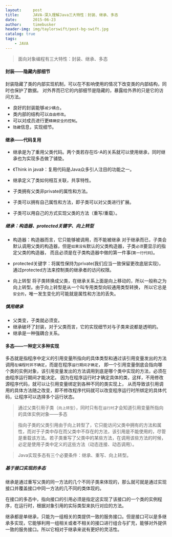 ```yaml
---
layout:     post
title:      JAVA-深入理解Java三大特性：封装、继承、多态
date:       2015-06-23
author:     timebusker
header-img: img/taylorswift/post-bg-swift.jpg
catalog: true
tags:
    - JAVA
---
```


> 面向对象编程有三大特性：封装、继承、多态

####  封装——隐藏内部细节
封装隐藏了类的内部实现机制，可以在不影响使用的情况下改变类的内部结构，同时也保护了数据。
对外界而已它的内部细节是隐藏的，暴露给外界的只是它的访问方法。

- 良好的封装能够`减少耦合`。
- 类内部的结构可以`自由修改`。
- 可以对成员进行更`精确安全的控制`。
- `隐藏`信息，实现细节。
 
#### 继承——代码复用
- 继承是为了重用父类代码。两个类若存在IS-A的关系就可以使用继承，同时继承也为实现多态做了铺垫。
- 《Think in java》：复用代码是Java众多引人注目的功能之一。
- 继承定义了类如何相互关联，共享特性。

- 子类拥有父类非private的属性和方法。
- 子类可以拥有自己属性和方法，即子类可以对父类进行扩展。
- 子类可以用自己的方式实现父类的方法（重写/重载）。

##### 继承：构造器、protected关键字、向上转型
- 构造器：构造器而言，它只能够被调用，而不能被继承
对于继承而已，子类会默认调用父类的构造器，但是`如果没有`默认的父类构造器，子类`必须`要显示的指定父类的构造器，
而且必须是在子类构造器中做的第一件事(`第一行代码`)。

- protected关键字：将属性保持为private(我们应当一致保留更改底层实现)，通过protected方法来控制类的继承者的访问权限。

- 向上转型
 将子类转换成父类，在继承关系上面是向上移动的，所以一般称之为向上转型。由于向上转型是从一个叫专用类型向较通用类型转换，
 所以它总是`安全的`，唯一发生变化的可能就是属性和方法的丢失。

		
##### 慎用继承
- 父类变，子类就必须变。
- 继承破坏了封装，对于父类而言，它的实现细节对与子类来说都是透明的。
- 继承是一种强耦合关系。     
 
 
#### 多态——一种定义多种实现
多态就是指程序中定义的引用变量所指向的具体类型和通过该引用变量发出的方法调用`在编程时并不确定`，而是在程序`运行期间才确定`，
即一个引用变量倒底会指向哪个类的实例对象，该引用变量发出的方法调用到底是哪个类中实现的方法，必须在由程序运行期间才能决定。
因为在程序运行时才确定具体的类，这样，不用修改源程序代码，就可以让引用变量绑定到各种不同的类实现上，
从而导致该引用调用的具体方法随之改变，即不修改程序代码就可以改变程序运行时所绑定的具体代码，让程序可以选择多个运行状态。

> 通过父类引用子类（`向上转型`），同时只有在`运行时`才会知道引用变量所指向的具体实例对象——多态

> 指向子类的父类引用由于向上转型了，它只能访问父类中拥有的方法和属性，而对于子类中存在而父类中不存在的方法，该引用是不能使用的，尽管是重载该方法。若子类重写了父类中的某些方法，在调用该些方法的时候，必定是使用子类中定义的这些方法（动态连接、动态调用）。

> Java实现多态有三个必要条件：继承、重写、向上转型。

##### 基于接口实现的多态
继承是通过重写父类的同一方法的几个不同子类来体现的，那么就可就是通过实现接口并覆盖接口中同一方法的几不同的类体现的。

在接口的多态中，指向接口的引用必须是指定这实现了该接口的一个类的实例程序，在运行时，根据对象引用的实际类型来执行对应的方法。

继承都是单继承，只能为一组相关的类提供一致的服务接口。但是接口可以是多继承多实现，它能够利用一组相关或者不相关的接口进行组合与扩充，能够对外提供一致的服务接口。所以它相对于继承来说有更好的灵活性。
